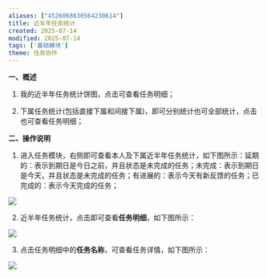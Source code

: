 ```yaml
---
aliases: ["4526068630564230614"]
title: 近半年任务统计
created: 2025-07-14
modified: 2025-07-14
tags: ['基础模块']
theme: 任务协作
---
```


**一、概述**

1. 我的近半年任务统计饼图，点击可查看任务明细；

2. 下属任务统计(包括直接下属和间接下属)，即可分别统计也可全部统计，点击也可查看任务明细；

**二、操作说明**

1. 进入任务模块，右侧即可查看本人及下属近半年任务统计，如下图所示：延期的：表示到期日是今日之前，并且状态是未完成的任务；未完成：表示到期日是今天，并且状态是未完成的任务；有进展的：表示今天有新反馈的任务；已完成的：表示今天完成的任务；

![](d73c77a64b294d8c199c26a11db91086.jpg)

2. 近半年任务统计，点击即可查看**任务明细**，如下图所示：

![](01840b9a742c86ece68a232c1495f036.jpg)

3. 点击任务明细中的**任务名称**，可查看任务详情，如下图所示：

![](70441e0ade12aa93909edb1beaa63069.jpg)